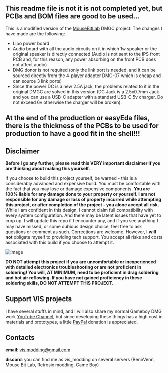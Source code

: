 ## This readme file is not it is not completed yet, but PCBs and BOM files are good to be used...

This is a modified version of the [MouseBitLab](https://github.com/MouseBiteLabs/Game-Boy-DMG-Color) DMGC project. The changes I have made are the following:
- Lipo power board
- Audio board with all the audio circuits on it in which 1w speaker or the original speaker is directly connected (Audio is not sent to the IPS front PCB and, for this reason, any power absorbing on the front PCB does not affect audio)
- DMG donor is not required (only the link port is needed, and it can be sourced directly from the 4-player adapter DMG-07 which is cheap and can source 3 link ports)
- Since the power DC is a new 2.5A jack, the problems related to it in the original DMGC are solved in this version  (DC Jack is a 2.5x0.7mm Jack and you can use a USB-C adapter with a standard USB-C 5v charger. Do not exceed 6v otherwise the charger will be broken).
  
## At the end of the production or easyEda files, there is the thickness of the PCBs to be used for production to have a good fit in the shell!!!

## Disclaimer

**Before I go any further, please read this VERY important disclaimer if you are thinking about making this yourself.**

If you choose to build this project yourself, be warned - this is a considerably advanced and expensive build. You must be comfortable with the fact that you may lose or damage expensive components. **You are 100% liable for any damage done to your property or yourself. I am not responsible for any damage or loss of property incurred while attempting this project, or after completion of the project - you alone accept all risk.** While I am confident in this design, I cannot claim full compatibility with every system configuration. And there may be latent issues that have yet to crop up. I will update this repo if I encounter any, and if you see anything I may have missed, or some dubious design choice, feel free to ask questions or comment as such. Corrections are welcome. However, I **will not** obligate myself to providing tech support. You accept all risks and costs associated with this build if you choose to attempt it.

![image](https://user-images.githubusercontent.com/97127539/209872784-c513c013-3432-4aa2-80cf-81ea6a5e8c54.png)

**DO NOT attempt this project if you are uncomfortable or inexperienced with detailed electronics troubleshooting or are not proficient in soldering! You will, AT MINIMUM, need to be proficient in drag soldering and hot air reflowing. If you have not gained proficiency in these soldering skills, DO NOT ATTEMPT THIS PROJECT.**

## Support VIS projects

I have several stuffs in mind, and I will also share my normal Gameboy DMG work [YouTube Channel](https://www.youtube.com/channel/UC17bQxOnCBejYQG4rzEg3jA), but since developing these things has a high cost in materials and prototypes, a little [PayPal](https://www.paypal.com/donate/?hosted_button_id=RJM3TVFW38ZXL) donation is appreciated.

## Contacts

**email**: vis.modding@gmail.com <br />

**discord**: you can find me as vis_modding on several servers (BennVenn, Mouse Bit Lab, Retrosix modding, Game Boy)






